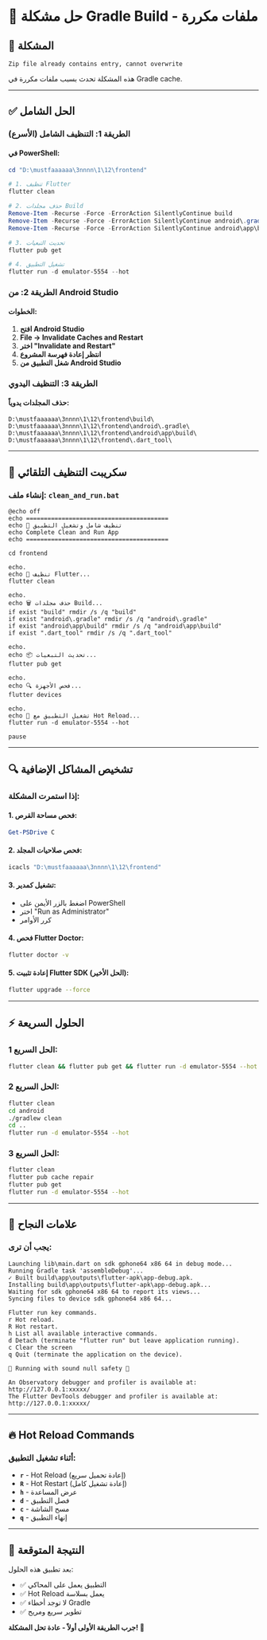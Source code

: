 # 🔧 حل مشكلة Gradle Build - ملفات مكررة

## 🎯 المشكلة
```
Zip file already contains entry, cannot overwrite
```

هذه المشكلة تحدث بسبب ملفات مكررة في Gradle cache.

---

## ✅ الحل الشامل

### **الطريقة 1: التنظيف الشامل (الأسرع)**

#### **في PowerShell:**
```powershell
cd "D:\mustfaaaaaa\3nnnn\1\12\frontend"

# 1. تنظيف Flutter
flutter clean

# 2. حذف مجلدات Build
Remove-Item -Recurse -Force -ErrorAction SilentlyContinue build
Remove-Item -Recurse -Force -ErrorAction SilentlyContinue android\.gradle
Remove-Item -Recurse -Force -ErrorAction SilentlyContinue android\app\build

# 3. تحديث التبعيات
flutter pub get

# 4. تشغيل التطبيق
flutter run -d emulator-5554 --hot
```

### **الطريقة 2: من Android Studio**

#### **الخطوات:**
1. **افتح Android Studio**
2. **File → Invalidate Caches and Restart**
3. **اختر "Invalidate and Restart"**
4. **انتظر إعادة فهرسة المشروع**
5. **شغل التطبيق من Android Studio**

### **الطريقة 3: التنظيف اليدوي**

#### **حذف المجلدات يدوياً:**
```
D:\mustfaaaaaa\3nnnn\1\12\frontend\build\
D:\mustfaaaaaa\3nnnn\1\12\frontend\android\.gradle\
D:\mustfaaaaaa\3nnnn\1\12\frontend\android\app\build\
D:\mustfaaaaaa\3nnnn\1\12\frontend\.dart_tool\
```

---

## 🚀 سكريبت التنظيف التلقائي

### **إنشاء ملف: `clean_and_run.bat`**
```batch
@echo off
echo ========================================
echo 🧹 تنظيف شامل وتشغيل التطبيق
echo Complete Clean and Run App
echo ========================================

cd frontend

echo.
echo 🧹 تنظيف Flutter...
flutter clean

echo.
echo 🗑️ حذف مجلدات Build...
if exist "build" rmdir /s /q "build"
if exist "android\.gradle" rmdir /s /q "android\.gradle"
if exist "android\app\build" rmdir /s /q "android\app\build"
if exist ".dart_tool" rmdir /s /q ".dart_tool"

echo.
echo 📦 تحديث التبعيات...
flutter pub get

echo.
echo 🔍 فحص الأجهزة...
flutter devices

echo.
echo 🚀 تشغيل التطبيق مع Hot Reload...
flutter run -d emulator-5554 --hot

pause
```

---

## 🔍 تشخيص المشاكل الإضافية

### **إذا استمرت المشكلة:**

#### **1. فحص مساحة القرص:**
```powershell
Get-PSDrive C
```

#### **2. فحص صلاحيات المجلد:**
```powershell
icacls "D:\mustfaaaaaa\3nnnn\1\12\frontend"
```

#### **3. تشغيل كمدير:**
- اضغط بالزر الأيمن على PowerShell
- اختر "Run as Administrator"
- كرر الأوامر

#### **4. فحص Flutter Doctor:**
```bash
flutter doctor -v
```

#### **5. إعادة تثبيت Flutter SDK (الحل الأخير):**
```bash
flutter upgrade --force
```

---

## ⚡ الحلول السريعة

### **الحل السريع 1:**
```bash
flutter clean && flutter pub get && flutter run -d emulator-5554 --hot
```

### **الحل السريع 2:**
```bash
flutter clean
cd android
./gradlew clean
cd ..
flutter run -d emulator-5554 --hot
```

### **الحل السريع 3:**
```bash
flutter clean
flutter pub cache repair
flutter pub get
flutter run -d emulator-5554 --hot
```

---

## 🎯 علامات النجاح

### **يجب أن ترى:**
```
Launching lib\main.dart on sdk gphone64 x86 64 in debug mode...
Running Gradle task 'assembleDebug'...
✓ Built build\app\outputs\flutter-apk\app-debug.apk.
Installing build\app\outputs\flutter-apk\app-debug.apk...
Waiting for sdk gphone64 x86 64 to report its views...
Syncing files to device sdk gphone64 x86 64...

Flutter run key commands.
r Hot reload.
R Hot restart.
h List all available interactive commands.
d Detach (terminate "flutter run" but leave application running).
c Clear the screen
q Quit (terminate the application on the device).

💪 Running with sound null safety 💪

An Observatory debugger and profiler is available at: http://127.0.0.1:xxxxx/
The Flutter DevTools debugger and profiler is available at: http://127.0.0.1:xxxxx/
```

---

## 🔥 Hot Reload Commands

### **أثناء تشغيل التطبيق:**
- **`r`** - Hot Reload (إعادة تحميل سريع)
- **`R`** - Hot Restart (إعادة تشغيل كامل)
- **`h`** - عرض المساعدة
- **`d`** - فصل التطبيق
- **`c`** - مسح الشاشة
- **`q`** - إنهاء التطبيق

---

## 🎉 النتيجة المتوقعة

بعد تطبيق هذه الحلول:
- ✅ التطبيق يعمل على المحاكي
- ✅ Hot Reload يعمل بسلاسة
- ✅ لا توجد أخطاء Gradle
- ✅ تطوير سريع ومريح

**جرب الطريقة الأولى أولاً - عادة تحل المشكلة! 🚀**
